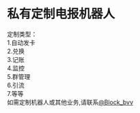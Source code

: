 # 私有定制电报机器人
定制类型：  
  1.自动发卡  
  2.兑换  
  3.记账  
  4.监控  
  5.群管理  
  6.引流  
  7.等等  
如需定制机器人或其他业务,请联系[@Block_bvv](https://t.me/Block_bvv)

